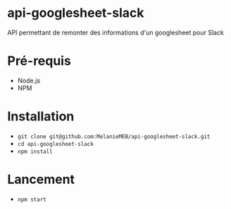 # api-googlesheet-slack
API permettant de remonter des informations d'un googlesheet pour Slack

# Pré-requis

- Node.js
- NPM

# Installation

- `git clone git@github.com:MelanieMEB/api-googlesheet-slack.git`
- `cd api-googlesheet-slack`
- `npm install`

# Lancement

- `npm start`

